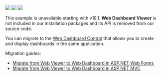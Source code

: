 <!-- default badges list -->
![](https://img.shields.io/endpoint?url=https://codecentral.devexpress.com/api/v1/VersionRange/128580148/19.1.3%2B)
[![](https://img.shields.io/badge/Open_in_DevExpress_Support_Center-FF7200?style=flat-square&logo=DevExpress&logoColor=white)](https://supportcenter.devexpress.com/ticket/details/T557216)
[![](https://img.shields.io/badge/📖_How_to_use_DevExpress_Examples-e9f6fc?style=flat-square)](https://docs.devexpress.com/GeneralInformation/403183)
<!-- default badges end -->
This example is unavailable starting with v19.1. **Web Dashboard Viewer** is not included in our installation packages and its API is removed from our source code. 

You can migrate to the [Web Dashboard Control](https://docs.devexpress.com/Dashboard/115955/) that allows you to create and display dashboards in the same application. 

Migration guides:
- [Migrate from Web Viewer to Web Dashboard in ASP.NET Web Forms](https://docs.devexpress.com/Dashboard/400650?v=19.1)
- [Migrate from Web Viewer to Web Dashboard in ASP.NET MVC](https://docs.devexpress.com/Dashboard/400651?v=19.1)

